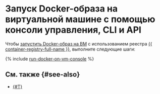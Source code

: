# Запуск Docker-образа на виртуальной машине с помощью консоли управления, CLI и API

Чтобы [запустить Docker-образ на ВМ](index.md) с использованием реестра [{{ container-registry-full-name }}](../../../container-registry/), выполните следующие шаги:

{% include [run-docker-on-vm-console](../../../_tutorials/infrastructure/run-docker-on-vm-console.md) %}

## См. также {#see-also}

* [{#T}](terraform.md)